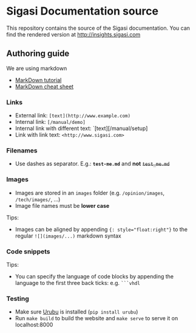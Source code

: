 # Sigasi Documentation source

This repository contains the source of the Sigasi documentation.
You can find the rendered version at <http://insights.sigasi.com>

## Authoring guide

We are using markdown

* [MarkDown tutorial](http://markdowntutorial.com/)
* [MarkDown cheat sheet](https://github.com/adam-p/markdown-here/wiki/Markdown-Cheatsheet)

### Links

* External link: `[text](http://www.example.com)`
* Internal link: `[/manual/demo]`
* Internal link with different text: `[text][/manual/setup]
* Link with link text: `<http://www.sigasi.com>`

### Filenames

* Use dashes as separator. E.g.: **`test-me.md`** and **not** ~~`test_me.md`~~

### Images

* Images are stored in an `images` folder (e.g. `/opinion/images`, `/tech/images/`, ...)
* Image file names must be **lower case**

Tips:

* Images can be aligned by appending `{: style="float:right"}` to the regular `![](images/...)` markdown syntax

### Code snippets

Tips:

* You can specify the language of code blocks by appending the language to the first three back ticks: e.g.
  ````` ```vhdl `````

### Testing
* Make sure [Urubu](https://github.com/jandecaluwe/urubu) is installed (`pip install urubu`)
* Run `make build` to build the website and `make serve` to serve it on localhost:8000
